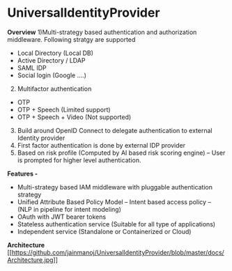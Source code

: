# UniversalIdentityProvider 

**Overview**
1)Multi-strategy based authentication and authorization  middleware.
  Following stratgy are supported
  - Local Directory   (Local DB)
  - Active Directory / LDAP 
  - SAML  IDP
  - Social login (Google ….)

2) Multifactor authentication
  - OTP
  - OTP + Speech (Limited support)
  - OTP + Speech + Video (Not supported)
3) Build around OpenID Connect to delegate authentication to external Identity provider
4) First factor authentication is done by external IDP provider
5) Based on risk profile (Computed by AI based risk scoring engine) – User is prompted for higher level authentication.

**Features -**
  - Multi-strategy based IAM  middleware with pluggable authentication strategy
  - Unified Attribute Based Policy Model – Intent based access policy – (NLP in pipeline for intent modeling)
  - OAuth with JWT  bearer tokens
  - Stateless authentication service (Suitable for all type of applications)
  - Independent service (Standalone or Containerized or Cloud)

**Architecture**
[[https://github.com/jainmanoj/UniversalIdentityProvider/blob/master/docs/Architecture.jpg]]
